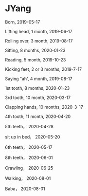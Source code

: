 # JYang

Born, 2019-05-17

Lifting head, 1 month, 2019-06-17

Rolling over, 3 month, 2019-08-17

Sitting, 8 months, 2020-01-23

Reading, 5 month, 2019-10-23

Kicking feet, 2 or 3 months, 2019-7-17

Saying "ah', 4 month, 2019-08-17

1st tooth, 8 months, 2020-01-23

3rd tooth, 10 month, 2020-03-17

Clapping hands, 10 months, 2020-3-17

4th tooth, 11 month,  2020-04-20

5th teeth， 2020-04-28

sit up in bed， 2020-05-20

6th teeth， 2020-05-17


8th teeth， 2020-06-01

Crawling， 2020-06-25

Walking， 2020-08-01

Baba， 2020-08-01
